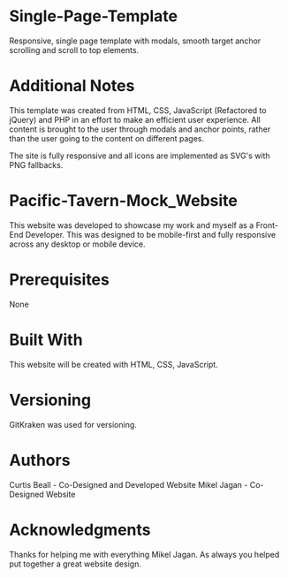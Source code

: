 # Single-Page-Template
Responsive, single page template with modals, smooth target anchor scrolling and scroll to top elements.

# Additional Notes
This template was created from HTML, CSS, JavaScript (Refactored to jQuery) and PHP in an effort to make an efficient user experience.  All content is brought to the user through modals and anchor points, rather than the user going to the content on different pages.

The site is fully responsive and all icons are implemented as SVG's with PNG fallbacks.

# Pacific-Tavern-Mock_Website
This website was developed to showcase my work and myself as a Front-End Developer. This was designed to be mobile-first and fully responsive across any desktop or mobile device.

# Prerequisites
None

# Built With

This website will be created with HTML, CSS, JavaScript.

# Versioning

GitKraken was used for versioning.

# Authors

Curtis Beall - Co-Designed and Developed Website
Mikel Jagan - Co-Designed Website

# Acknowledgments

Thanks for helping me with everything Mikel Jagan. As always you helped put together a great website design.